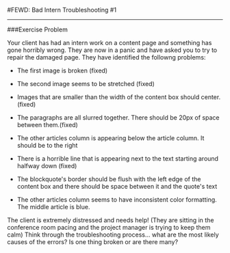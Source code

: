 #FEWD: Bad Intern Troubleshooting #1


---


###Exercise Problem 

Your client has had an intern work on a content page and something has gone horribly wrong.  They are now in a panic and have asked you to try to repair the damaged page.  They have identified the followng problems:

- The first image is broken (fixed)
- The second image seems to be stretched (fixed)

- Images that are smaller than the width of the content box should center. (fixed)

- The paragraphs are all slurred together. There should be 20px of space between them.(fixed)

- The other articles column is appearing below the article column. It should be to the right 

- There is a horrible line that is appearing next to the text starting around halfway down (fixed)

- The blockquote's border should be flush with the left edge of the content box and there should be space between it and the quote's text
- The other articles column seems to have inconsistent color formatting. The middle article is blue.

The client is extremely distressed and needs help! (They are sitting in the conference room pacing and the project manager is trying to keep them calm) Think through the troubleshooting process... what are the most likely causes of the errors?  Is one thing broken or are there many?